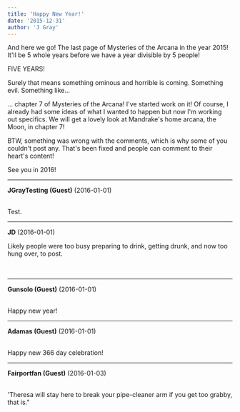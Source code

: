```yaml
---
title: 'Happy New Year!'
date: '2015-12-31'
author: 'J Gray'
---
```


<p>And here we go! The last page of Mysteries of the Arcana in the year 2015! It'll be 5 whole years before we have a year divisible by 5 people! </p><p>FIVE YEARS!</p><p>Surely that means something ominous and horrible is coming. Something evil. Something like...</p><p>... chapter 7 of Mysteries of the Arcana! I've started work on it! Of course, I already had some ideas of what I wanted to happen but now I'm working out specifics. We will get a lovely look at Mandrake's home arcana, the Moon, in chapter 7!</p><p>BTW, something was wrong with the comments, which is why some of you couldn't post any. That's been fixed and people can comment to their heart's content!</p><p>See you in 2016!</p>

---
**JGrayTesting (Guest)** (2016-01-01)

<br> Test.

---
**JD** (2016-01-01)

Likely people were too busy preparing to drink, getting drunk, and now too hung over, to post.<br><br><br>

---
**Gunsolo (Guest)** (2016-01-01)

<br> Happy new year!<br>

---
**Adamas (Guest)** (2016-01-01)

<br> Happy new 366 day celebration!<br>

---
**Fairportfan (Guest)** (2016-01-03)

<br> 'Theresa will stay here to break your pipe-cleaner arm if you get too grabby, that is."

